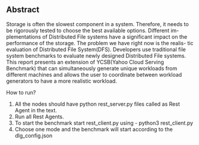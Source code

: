 ## Abstract
Storage is often the slowest component in a system. Therefore, it needs
to be rigorously tested to choose the best available options. Different im-
plementations of Distributed File systems have a significant impact on the
performance of the storage. The problem we have right now is the realis-
tic evaluation of Distributed File System(DFS). Developers use traditional
file system benchmarks to evaluate newly designed Distributed File systems.
This report presents an extension of YCSB(Yahoo Cloud Serving Benchmark)
that can simultaneously generate unique workloads from different machines
and allows the user to coordinate between workload generators to have a
more realistic workload.



How to run?
1. All the nodes should have python rest_server.py files called as Rest Agent in the text.
2. Run all Rest Agents.
3. To start the benchmark start rest_client.py using - python3 rest_client.py
4. Choose one mode and the benchmark will start according to the dlg_config.json